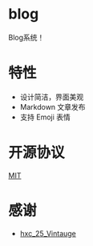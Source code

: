 # blog
Blog系统！

# 特性

- 设计简洁，界面美观
- Markdown 文章发布
- 支持 Emoji 表情

# 开源协议

[MIT](http://)

# 感谢

- [hxc_25_Vintauge](http://www.cssmoban.com/cssthemes/6877.shtml)